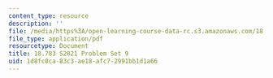 ```yaml
---
content_type: resource
description: ''
file: /media/https%3A/open-learning-course-data-rc.s3.amazonaws.com/18-783-elliptic-curves-spring-2021/1d8fc0ca83c3ae18afc72991bb1d1a66_MIT18_783S21_PS9.pdf
file_type: application/pdf
resourcetype: Document
title: 18.783 S2021 Problem Set 9
uid: 1d8fc0ca-83c3-ae18-afc7-2991bb1d1a66
---
```

